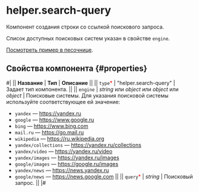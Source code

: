 # helper.search-query

Компонент создания строки со ссылкой поискового запроса.

Список доступных поисковых систем указан в свойстве `engine`.

[Посмотреть пример в песочнице](https://clck.ru/QLF3o).

## Свойства компонента {#properties}

#|
|| **Название** | **Тип** | **Описание** ||
|| `type`<span style="color: red">\*</span> | "helper.search-query" | Задает тип компонента. ||
|| `engine` | _string_ или _object_ или _object_ или _object_ | Поисковые системы. Для указания поисковой системы используйте соответствующее ей значение:

- `yandex` — https://yandex.ru
- `google` — https://www.google.ru
- `bing` — https://www.bing.com
- `mail.ru` — https://go.mail.ru
- `wikipedia` — https://ru.wikipedia.org
- `yandex/collections` — https://yandex.ru/collections
- `yandex/video` — https://yandex.ru/video
- `yandex/images` — https://yandex.ru/images
- `google/images` — https://google.ru/images
- `yandex/news` — https://news.yandex.ru
- `google/news` — https://news.google.com
  ||
  || `query`<span style="color: red">\*</span> | _string_ | Поисковый запрос. ||
  |#
